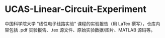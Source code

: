# UCAS-Linear-Circuit-Experiment
中国科学院大学 "线性电子线路实验" 课程的实验报告（用 LaTex 撰写），仓库内容包括 .pdf 实验报告、.tex 源文件、原始实验数据/图片、MATLAB 源码等。

